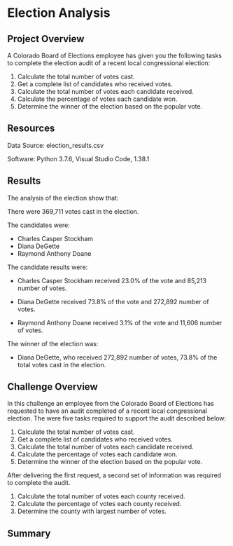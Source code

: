 # Election Analysis

 ## Project Overview

A Colorado Board of Elections employee has given you the following tasks to complete the election audit of a recent local congressional election:

1. Calculate the total number of votes cast.
2. Get a complete list of candidates who received votes.
3. Calculate the total number of votes each candidate received.
4. Calculate the percentage of votes each candidate won.
5. Determine the winner of the election based on the popular vote.


## Resources

Data Source: election_results.csv

Software: Python 3.7.6, Visual Studio Code, 1.38.1

## Results

The analysis of the election show that:

There were 369,711 votes cast in the election.

The candidates were:

* Charles Casper Stockham
* Diana DeGette
* Raymond Anthony Doane

The candidate results were:

* Charles Casper Stockham received 23.0% of the vote and 85,213 number of votes.

* Diana DeGette received 73.8% of the vote and 272,892 number of votes.

* Raymond Anthony Doane received 3.1% of the vote and 11,606 number of votes.

The winner of the election was:

* Diana DeGette, who received 272,892 number of votes, 73.8% of the total votes cast in the election.

## Challenge Overview

In this challenge an employee from the Colorado Board of Elections has requested to have an audit completed of a recent local congressional election. The were five tasks required to support the audit described below:

1. Calculate the total number of votes cast.
2. Get a complete list of candidates who received votes.
3. Calculate the total number of votes each candidate received.
4. Calculate the percentage of votes each candidate won.
5. Determine the winner of the election based on the popular vote.

After delivering the first request, a second set of information was required to complete the audit.

1. Calculate the total number of votes each county received.
2. Calculate the percentage of votes each county received.
3. Determine the county with largest number of votes.

## Summary



